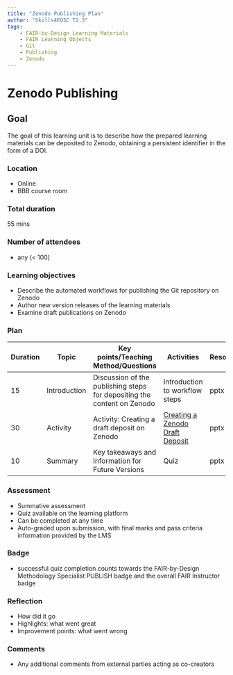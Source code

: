 ```yaml
---
title: "Zenodo Publishing Plan"
author: "Skills4EOSC T2.3"
tags: 
    - FAIR-by-Design Learning Materials
    - FAIR Learning Objects
    - Git
    - Publishing
    - Zenodo
---
```


# Zenodo Publishing

## Goal

The goal of this learning unit is to describe how the prepared learning materials can be deposited to Zenodo, obtaining a persistent identifier in the form of a DOI.

### Location

- Online
- BBB course room

### Total duration

55 mins

### Number of attendees

- any (< 100)

### Learning objectives

- Describe the automated workflows for publishing the Git repository on Zenodo
- Author new version releases of the learning materials
- Examine draft publications on Zenodo

### Plan

| Duration | Topic                    | Key points/Teaching Method/Questions                                                              | Activities                                                             | Resources             |
|----------|--------------------------|---------------------------------------------------------------------------------------------------|------------------------------------------------------------------------|-----------------------|
| 15        | Introduction            | Discussion of the publishing steps for depositing the content on Zenodo                            | Introduction to workflow steps                                         | pptx                  |
| 30       | Activity                  | Activity: Creating a draft deposit on Zenodo                                                     | [Creating a Zenodo Draft Deposit](./Activities/Zenodo%20Draft%20Deposit.md)                                      | pptx                  |
| 10        | Summary                  | Key takeaways and Information for Future Versions                                                 | Quiz                                                                   | pptx                  |

### Assessment

- Summative assessment
- Quiz available on the learning platform
- Can be completed at any time
- Auto-graded upon submission, with final marks and pass criteria information provided by the LMS

### Badge

- successful quiz completion counts towards the FAIR-by-Design Methodology Specialist PUBLISH badge and the overall FAIR Instructor badge

### Reflection

- How did it go
- Highlights: what went great
- Improvement points: what went wrong

### Comments

- Any additional comments from external parties acting as co-creators